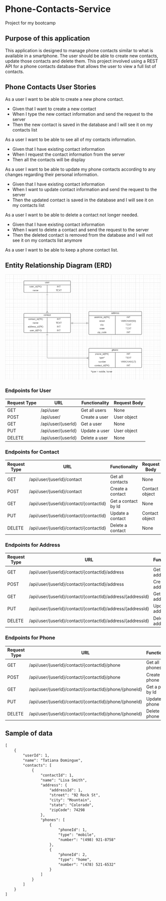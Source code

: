 # Phone-Contacts-Service

Project for my bootcamp

## Purpose of this application
This application is designed to manage phone contacts similar to what is available in a smartphone. The user should be able to create new contacts, update those contacts and delete them. 
This project involved using a REST API for a phone contacts database that allows the user to view a full list of contacts.

## Phone Contacts User Stories
As a user I want to be able to create a new phone contact.

* Given that I want to create a new contact
* When I type the new contact information and send the request to the server
* Then the new contact is saved in the database and I will see it on my contacts list

As a user I want to be able to see all of my contacts information.

* Given that I have existing contact information
* When I request the contact information from the server
* Then all the contacts will be display

As a user I want to be able to update my phone contacts according to any changes regarding their personal information.

* Given that I have existing contact information
* When I want to update contact information and send the request to the server
* Then the updated contact is saved in the database and I will see it on my contacts list

As a user I want to be able to delete a contact not longer needed.

* Given that I have existing contact information
* When I want to delete a contact and send the request to the server
* Then the deleted contact is removed from the database and I will not see it on my contacts list anymore

As a user I want to be able to keep a phone contact list.

## Entity Relationship Diagram (ERD)
![image info](./images/ERD.png)

### Endpoints for User
| Request Type | URL                | Functionality | Request Body |
|--------------|--------------------|---------------|--------------|
| GET          | /api/user          | Get all users | None         |
| POST         | /api/user/         | Create a user | User object  |
| GET          | /api/user/{userId} | Get a user    | None         |
| PUT          | /api/user/{userId} | Update a user | User object  |
| DELETE       | /api/user/{userId} | Delete a user | None         |

### Endpoints for Contact
| Request Type | URL                                    | Functionality       | Request Body   |
|--------------|----------------------------------------|---------------------|----------------|
| GET          | /api/user/{userId}/contact             | Get all contacts    | None           |
| POST         | /api/user/{userId}/contact             | Create a contact    | Contact object |
| GET          | /api/user/{userId}/contact/{contactId} | Get a contact by Id | None           |
| PUT          | /api/user/{userId}/contact/{contactId} | Update a contact    | Contact object |
| DELETE       | /api/user/{userId}/contact/{contactId} | Delete a contact    | None           |

### Endpoints for Address
| Request Type | URL                                                        | Functionality        | Request Body   |
|--------------|------------------------------------------------------------|----------------------|----------------|
| GET          | /api/user/{userId}/contact/{contactId}/address             | Get an address       | None           |
| POST         | /api/user/{userId}/contact/{contactId}/address             | Create an address    | Address object |
| GET          | /api/user/{userId}/contact/{contactId}/address/{addressId} | Get an address by Id | None           |
| PUT          | /api/user/{userId}/contact/{contactId}/address/{addressId} | Update an address    | Address object |
| DELETE       | /api/user/{userId}/contact/{contactId}/address/{addressId} | Delete an address    | None           |

### Endpoints for Phone
| Request Type | URL                                                    | Functionality     | Request Body |
|--------------|--------------------------------------------------------|-------------------|--------------|
| GET          | /api/user/{userId}/contact/{contactId}/phone           | Get all phones    | None         |
| POST         | /api/user/{userId}/contact/{contactId}/phone           | Create a phone    | Phone object |
| GET          | /api/user/{userId}/contact/{contactId}/phone/{phoneId} | Get a phone by Id | None         |
| PUT          | /api/user/{userId}/contact/{contactId}/phone/{phoneId} | Update a phone    | Phone object |
| DELETE       | /api/user/{userId}/contact/{contactId}/phone/{phoneId} | Delete a phone    | None         |

## Sample of data
```
[
    {
        "userId": 1,
        "name": "Tatiana Domingue",
        "contacts": [
            {
                "contactId": 1,
                "name": "Lisa Smith",
                "address": {
                    "addressId": 1,
                    "street": "92 Rock St",
                    "city": "Mountain",
                    "state": "Colorado",
                    "zipCode": 74298
                },
                "phones": [
                    {
                        "phoneId": 1,
                        "type": "mobile",
                        "number": "(498) 921-8758"
                    },
                    {
                        "phoneId": 2,
                        "type": "home",
                        "number": "(478) 521-6532"
                    }
                ]
            }
        ]
    }
]
```